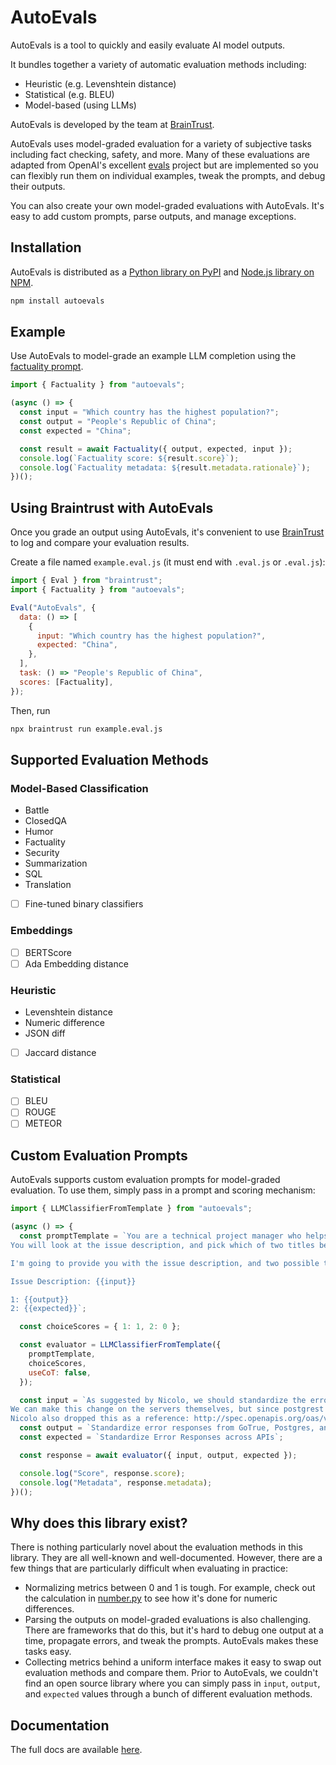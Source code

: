 # AutoEvals

AutoEvals is a tool to quickly and easily evaluate AI model outputs.

It bundles together a variety of automatic evaluation methods including:

- Heuristic (e.g. Levenshtein distance)
- Statistical (e.g. BLEU)
- Model-based (using LLMs)

AutoEvals is developed by the team at [BrainTrust](https://braintrustdata.com/).

AutoEvals uses model-graded evaluation for a variety of subjective tasks including fact checking,
safety, and more. Many of these evaluations are adapted from OpenAI's excellent [evals](https://github.com/openai/evals)
project but are implemented so you can flexibly run them on individual examples, tweak the prompts, and debug
their outputs.

You can also create your own model-graded evaluations with AutoEvals. It's easy to add custom prompts, parse outputs,
and manage exceptions.

## Installation

AutoEvals is distributed as a [Python library on PyPI](https://pypi.org/project/autoevals/) and
[Node.js library on NPM](https://www.npmjs.com/package/autoevals).

```bash
npm install autoevals
```

## Example

Use AutoEvals to model-grade an example LLM completion using the [factuality prompt](templates/factuality.yaml).

```javascript
import { Factuality } from "autoevals";

(async () => {
  const input = "Which country has the highest population?";
  const output = "People's Republic of China";
  const expected = "China";

  const result = await Factuality({ output, expected, input });
  console.log(`Factuality score: ${result.score}`);
  console.log(`Factuality metadata: ${result.metadata.rationale}`);
})();
```

## Using Braintrust with AutoEvals

Once you grade an output using AutoEvals, it's convenient to use [BrainTrust](https://www.braintrustdata.com/docs/libs/python) to log and compare your evaluation results.

Create a file named `example.eval.js` (it must end with `.eval.js` or `.eval.js`):

```javascript
import { Eval } from "braintrust";
import { Factuality } from "autoevals";

Eval("AutoEvals", {
  data: () => [
    {
      input: "Which country has the highest population?",
      expected: "China",
    },
  ],
  task: () => "People's Republic of China",
  scores: [Factuality],
});
```

Then, run

```bash
npx braintrust run example.eval.js
```

## Supported Evaluation Methods

### Model-Based Classification

- Battle
- ClosedQA
- Humor
- Factuality
- Security
- Summarization
- SQL
- Translation
- [ ] Fine-tuned binary classifiers

### Embeddings

- [ ] BERTScore
- [ ] Ada Embedding distance

### Heuristic

- Levenshtein distance
- Numeric difference
- JSON diff
- [ ] Jaccard distance

### Statistical

- [ ] BLEU
- [ ] ROUGE
- [ ] METEOR

## Custom Evaluation Prompts

AutoEvals supports custom evaluation prompts for model-graded evaluation. To use them, simply pass in a prompt and scoring mechanism:

```javascript
import { LLMClassifierFromTemplate } from "autoevals";

(async () => {
  const promptTemplate = `You are a technical project manager who helps software engineers generate better titles for their GitHub issues.
You will look at the issue description, and pick which of two titles better describes it.

I'm going to provide you with the issue description, and two possible titles.

Issue Description: {{input}}

1: {{output}}
2: {{expected}}`;

  const choiceScores = { 1: 1, 2: 0 };

  const evaluator = LLMClassifierFromTemplate({
    promptTemplate,
    choiceScores,
    useCoT: false,
  });

  const input = `As suggested by Nicolo, we should standardize the error responses coming from GoTrue, postgres, and realtime (and any other/future APIs) so that it's better DX when writing a client,
We can make this change on the servers themselves, but since postgrest and gotrue are fully/partially external may be harder to change, it might be an option to transform the errors within the client libraries/supabase-js, could be messy?
Nicolo also dropped this as a reference: http://spec.openapis.org/oas/v3.0.3#openapi-specification`;
  const output = `Standardize error responses from GoTrue, Postgres, and Realtime APIs for better DX`;
  const expected = `Standardize Error Responses across APIs`;

  const response = await evaluator({ input, output, expected });

  console.log("Score", response.score);
  console.log("Metadata", response.metadata);
})();
```

## Why does this library exist?

There is nothing particularly novel about the evaluation methods in this library. They are all well-known and well-documented. However, there are a few things that are particularly difficult when evaluating in practice:

- Normalizing metrics between 0 and 1 is tough. For example, check out the calculation in [number.py](/py/autoevals/number.py) to see how it's done for numeric differences.
- Parsing the outputs on model-graded evaluations is also challenging. There are frameworks that do this, but it's hard to
  debug one output at a time, propagate errors, and tweak the prompts. AutoEvals makes these tasks easy.
- Collecting metrics behind a uniform interface makes it easy to swap out evaluation methods and compare them. Prior to AutoEvals, we couldn't find an open source library where you can simply pass in `input`, `output`, and `expected` values through a bunch of different evaluation methods.

## Documentation

The full docs are available [here](https://www.braintrustdata.com/docs/autoevals/overview).